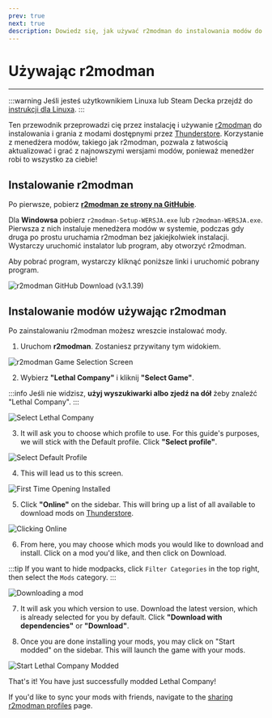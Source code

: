 ```yaml
---
prev: true
next: true
description: Dowiedz się, jak używać r2modman do instalowania modów do Lethal Company z Thunderstore.
---
```


# Używając r2modman

***

:::warning
Jeśli jesteś użytkownikiem Linuxa lub Steam Decka przejdź do [instrukcji dla Linuxa](installing-r2modman-linux).
:::

Ten przewodnik przeprowadzi cię przez instalację i używanie [r2modman](https://github.com/ebkr/r2modmanPlus/releases/latest/) do instalowania i grania z modami dostępnymi przez [Thunderstore](https://thunderstore.io/c/lethal-company/). Korzystanie z menedżera modów, takiego jak r2modman, pozwala z łatwością aktualizować i grać z najnowszymi wersjami modów, ponieważ menedżer robi to wszystko za ciebie!

## Instalowanie r2modman

<!-- f21c391c-0bc5-431d-a233-95323b95e01b -->

Po pierwsze, pobierz [**r2modman ze strony na GitHubie**](https://github.com/ebkr/r2modmanPlus/releases/latest/).

Dla **Windowsa** pobierz `r2modman-Setup-WERSJA.exe` lub `r2modman-WERSJA.exe`. Pierwsza z nich instaluje menedżera modów w systemie, podczas gdy druga po prostu uruchamia r2modman bez jakiejkolwiek instalacji. Wystarczy uruchomić instalator lub program, aby otworzyć r2modman.

Aby pobrać program, wystarczy kliknąć poniższe linki i uruchomić pobrany program.

![r2modman GitHub Download (v3.1.39)](/images/r2modman-install/r2modmandownload.png)

## Instalowanie modów używając r2modman

Po zainstalowaniu r2modman możesz wreszcie instalować mody.

1. Uruchom **r2modman**. Zostaniesz przywitany tym widokiem.

![r2modman Game Selection Screen](/images/r2modman-install/gameselection.png)

2. Wybierz **"Lethal Company"** i kliknij **"Select Game"**.

:::info
Jeśli nie widzisz, **użyj wyszukiwarki albo zjedź na dół** żeby znaleźć "Lethal Company".
:::

![Select Lethal Company](/images/r2modman-install/selectlc.png)

3. It will ask you to choose which profile to use. For this guide's purposes, we will stick with the Default profile. Click **"Select profile"**.

![Select Default Profile](/images/r2modman-install/profileselect.png)

4. This will lead us to this screen.

![First Time Opening Installed](/images/r2modman-install/firsttimeinstall.png)

5. Click **"Online"** on the sidebar. This will bring up a list of all available to download mods on [Thunderstore](https://thunderstore.io/c/lethal-company/).

![Clicking Online](/images/r2modman-install/selectonline.png)

6. From here, you may choose which mods you would like to download and install. Click on a mod you'd like, and then click on Download.

:::tip
If you want to hide modpacks, click `Filter Categories` in the top right, then select the `Mods` category.
:::

![Downloading a mod](/images/r2modman-install/download.png)

7. It will ask you which version to use. Download the latest version, which is already selected for you by default. Click **"Download with dependencies"** or **"Download"**.

8. Once you are done installing your mods, you may click on "Start modded" on the sidebar. This will launch the game with your mods.

![Start Lethal Company Modded](/images/r2modman-install/startmodded.png)

That's it! You have just successfully modded Lethal Company!

If you'd like to sync your mods with friends, navigate to the [sharing r2modman profiles](syncing-mods) page.

